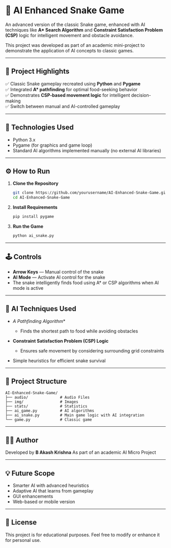 # 🐍 AI Enhanced Snake Game

An advanced version of the classic Snake game, enhanced with AI techniques like **A\* Search Algorithm** and **Constraint Satisfaction Problem (CSP)** logic for intelligent movement and obstacle avoidance.

This project was developed as part of an academic mini-project to demonstrate the application of AI concepts to classic games.

---

## 🎯 Project Highlights

✅ Classic Snake gameplay recreated using **Python** and **Pygame**  
✅ Integrated **A\* pathfinding** for optimal food-seeking behavior  
✅ Demonstrates **CSP-based movement logic** for intelligent decision-making  
✅ Switch between manual and AI-controlled gameplay  

---

## 🧩 Technologies Used

- Python 3.x  
- Pygame (for graphics and game loop)  
- Standard AI algorithms implemented manually (no external AI libraries)  

---

## ⚙️ How to Run

1. **Clone the Repository**
   ```bash
   git clone https://github.com/yourusername/AI-Enhanced-Snake-Game.git
   cd AI-Enhanced-Snake-Game
   ````

2. **Install Requirements**

   ```bash
   pip install pygame
   ```

3. **Run the Game**

   ```bash
   python ai_snake.py
   ```

---

## 🕹️ Controls

* **Arrow Keys** — Manual control of the snake
* **AI Mode** — Activate AI control for the snake
* The snake intelligently finds food using A\* or CSP algorithms when AI mode is active

---

## 🧠 AI Techniques Used

* **A* Pathfinding Algorithm*\*

  * Finds the shortest path to food while avoiding obstacles
* **Constraint Satisfaction Problem (CSP) Logic**

  * Ensures safe movement by considering surrounding grid constraints
* Simple heuristics for efficient snake survival

---

## 📁 Project Structure

```
AI-Enhanced-Snake-Game/
├── audio/              # Audio Files
├── img/                # Images
├── stats/              # Statistics
├── ai_game.py          # AI algorithms
├── ai_snake.py         # Main game logic with AI integration
└── game.py             # Classic game
```

---

## 👨‍💻 Author

Developed by **B Akash Krishna**
As part of an academic AI Micro Project

---

## 💡 Future Scope

* Smarter AI with advanced heuristics
* Adaptive AI that learns from gameplay
* GUI enhancements
* Web-based or mobile version

---

## 📝 License

This project is for educational purposes. Feel free to modify or enhance it for personal use.
```
